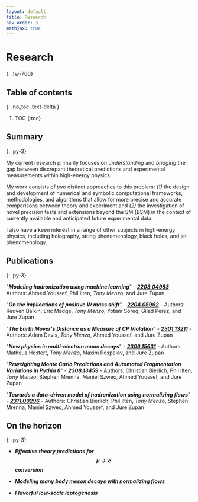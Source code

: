 ```yaml
---
layout: default
title: Research
nav_order: 3
mathjax: true
---
```

# Research 
{: .fw-700}

## Table of contents
{: .no_toc .text-delta }

1. TOC
{:toc}

## Summary
{: .py-3}

<!---Many sub-fields of physics focus on formulating theories of macroscopic behavior from microscopic dynamics. High energy physics takes this to the extreme by using particle colliders as ''zeptoscopes'' (i.e. machines that can probe distances of $$\approx 10^{-21}$$ meters) to investigate the microscopic properties of fundamental matter. A relatively simple quantitative model, known as the Standard Model (SM) of elementary particle physics, can be used to predict the results of these collider experiments with astounding precision. However, while the SM correctly predicts a vast amount of collected experimental data there are still subsets of observations that are in *tension* with its theoretical predictions. My research primarily focuses on *understanding* and *bridging* this gap between discrepant theoretical predictions and experimental measurements./--->

My current research primarily focuses on *understanding* and *bridging* the gap between discrepant theoretical predictions and experimental measurements within high-energy physics.

My work consists of two distinct approaches to this problem: *(1)* the design and development of numerical and symbolic computational frameworks, methodologies, and algorithms that allow for more precise and accurate comparisons between theory and experiment and *(2)* the investigation of novel precision tests and extensions beyond the SM (BSM) in the context of currently available and anticipated future experimental data. 

I also have a keen interest in a range of other subjects in high-energy physics, including holography, string phenomenology, black holes, and jet phenomenology.

## Publications
{: .py-3}

"***Modeling hadronization using machine learning***" - ***[2203.04983](https://arxiv.org/abs/2203.04983)*** - Authors: Ahmed Youssef, Phil Ilten, *Tony Menzo*, and Jure Zupan
<!--- ><details><summary><strong><em>Abstract</em></strong></summary> 
We present the first steps in the development of a new class of hadronization models utilizing machine learning techniques. We successfully implement, validate, and train a conditional sliced-Wasserstein autoencoder to replicate the Pythia generated kinematic distributions of first-hadron emissions, when the Lund string model of hadronization implemented in Pythia is restricted to the emissions of pions only. The trained models are then used to generate the full hadronization chains, with an IR cutoff energy imposed externally. The hadron multiplicities and cumulative kinematic distributions are shown to match the Pythia generated ones. We also discuss possible future generalizations of our results. /--->

"***On the implications of positive W mass shift***" - ***[2204.05992](https://arxiv.org/abs/2204.05992)*** - Authors: Reuven Balkin, Eric Madge, *Tony Menzo*, Yotam Soreq, Gilad Perez, and Jure Zupan
<!--- ><details><summary><strong><em>Abstract</em></strong></summary> 
We investigate the phenomenological implications of the recent W mass measurement by the CDF collaboration, which exhibits tension with the standard model (SM) electroweak fit. Performing the fit to the electroweak observables within the SM effective field theory, we find that the new physics that contributes either to the determination of the electroweak vacuum expectation value, or to the oblique parameters, can improve the agreement with data. The best description is obtained from a fit where flavor universality is not required in the new physics operators, with 2 to 3 σ indications for several nonzero Wilson coefficients. We point out that top partners with order TeV masses could lead to the observed shift in the W mass. /--->

"***The Earth Mover's Distance as a Measure of CP Violation***" - ***[2301.13211](https://arxiv.org/abs/2301.13211)*** - Authors: Adam Davis, *Tony Menzo*, Ahmed Youssef, and Jure Zupan
<!--- ><details><summary><strong><em>Abstract</em></strong></summary> 
We introduce a new unbinned two sample test statistic sensitive to CP violation utilizing the optimal transport plan associated with the Wasserstein (earth mover's) distance. The efficacy of the test statistic is shown via two examples of CP asymmetric distributions with varying sample sizes: the Dalitz distributions of $B^0\rightarrow K^+\pi^-\pi^0$ and  of $'D^0 \rightarrow \pi^+\pi^-\pi^0'$ decays. The windowed version of the Wasserstein distance test statistic is shown to have comparable sensitivity to CP violation as the commonly used energy test statistic, but also retains information about the localized distributions of CP asymmetry over the Dalitz plot. For large statistic datasets we introduce two modified Wasserstein distance based test statistics --- the binned and the sliced Wasserstein distance statistics, which show comparable sensitivity to CP violation, but  improved computing time and memory scalings. Finally, general extensions and applications of the introduced statistics are discussed. /--->

"***New physics in multi-electron muon decays***" - ***[2306.15631](https://arxiv.org/abs/2306.15631)*** - Authors: Matheus Hostert, *Tony Menzo*, Maxim Pospelov, and Jure Zupan 
<!--- ><details><summary><strong><em>Abstract</em></strong></summary> 
We study the exotic muon decays with five charged tracks in the final state. First, we investigate the Standard Model rate for $\mu \rightarrow 5e$ $(\mathcal{B}=4.0 \times 10^{-10})$ and find that the Mu3e experiment should have tens to hundreds of signal events per $10^{15}$ $\mu^+$ decays, depending on the signal selection strategy. We then turn to a neutrinoless $\mufivee$ decay that may arise in new-physics models with lepton-flavor-violating effective operators involving a dark Higgs $h_d$. Following its production in $\mu^+ \to e^+ h_d$ decays, the dark Higgs can undergo a decay cascade to two $e^+e^-$ pairs through two dark photons, $h_d \to \gamma_d \gamma_d \to 2(e^+e^-)$. We show that a $\mu \rightarrow 5e$ search at the Mu3e experiment, with potential sensitivity to the branching ratio at the $${\mathcal O}(10^{-12})$$ level or below, can explore new regions of parameter space and new physics scales as high as $$ \Lambda \sim 10^{15} $$ GeV. /--->

"***Reweighting Monte Carlo Predictions and Automated Fragmentation Variations in Pythia 8***" - ***[2308.13459](https://arxiv.org/abs/2308.13459)*** - Authors: Christian Bierlich, Phil Ilten, *Tony Menzo*, Stephen Mrenna, Maniel Szwec, Ahmed Youssef, and Jure Zupan 
<!--- ><details><summary><strong><em>Abstract</em></strong></summary> 
This work reports on a method for uncertainty estimation in simulated collider-event predictions. The method is based on a Monte Carlo-veto algorithm, and extends previous work on uncertainty estimates in parton showers by including uncertainty estimates for the Lund string-fragmentation model. This method is advantageous from the perspective of simulation costs: a single ensemble of generated events can be reinterpreted as though it was obtained using a different set of input parameters, where each event now is accompanied with a corresponding weight. This allows for a robust exploration of the uncertainties arising from the choice of input model parameters, without the need to rerun full simulation pipelines for each input parameter choice. Such explorations are important when determining the sensitivities of precision physics measurements. Accompanying code is available at [https://gitlab.com/uchep/mlhad-weights-validation](https://gitlab.com/uchep/mlhad-weights-validation)./--->

"***Towards a data-driven model of hadronization using normalizing flows***" - ***[2311.09296](https://arxiv.org/abs/2311.09296)*** - Authors: Christian Bierlich, Phil Ilten, *Tony Menzo*, Stephen Mrenna, Maniel Szwec, Ahmed Youssef, and Jure Zupan

## On the horizon
{: .py-3}

- ***Effective theory predictions for $$\mu \rightarrow e$$ conversion***

- ***Modeling many body meson decays with normalizing flows***

- ***Flavorful low-scale leptogenesis***
